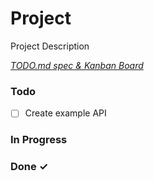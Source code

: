 # Project

Project Description

<em>[TODO.md spec & Kanban Board](https://bit.ly/3fCwKfM)</em>

### Todo

- [ ] Create example API  

### In Progress


### Done ✓


